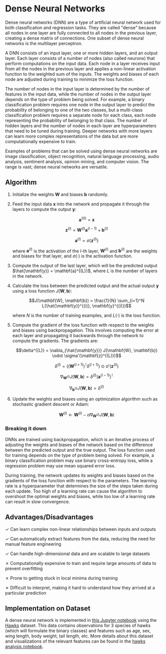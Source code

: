 # Dense Neural Networks

Dense neural networks (DNN) are a type of artificial neural network used for both classification and regression tasks. They are called "dense" because all nodes in one layer are fully connected to all nodes in the previous layer, creating a dense matrix of connections. One subset of dense neural networks is the multilayer perceptron.

A DNN consists of an input layer, one or more hidden layers, and an output layer. Each layer consists of a number of nodes (also called neurons) that perform computations on the input data. Each node in a layer receives input from all the nodes in the previous layer and applies a non-linear activation function to the weighted sum of the inputs. The weights and biases of each node are adjusted during training to minimize the loss function.

The number of nodes in the input layer is determined by the number of features in the input data, while the number of nodes in the output layer depends on the type of problem being solved. For example, a binary classification problem requires one node in the output layer to predict the probability of belonging to one of the two classes, but a multi-class classification problem requires a separate node for each class, each node representing the probability of belonging to that class. The number of hidden layers and the number of nodes in each layer are hyperparameters that need to be tuned during training. Deeper networks with more layers can learn more complex representations of the data but are more computationally expensive to train.

Examples of problems that can be solved using dense neural networks are image classification, object recognition, natural language processing, audio analysis, sentiment analysis, opinion mining, and computer vision. The range is vast; dense neural networks are versatile.

## Algorithm

1. Initialize the weights $\mathbf{W}$ and biases $\mathbf{b}$ randomly.

2. Feed the input data $\mathbf{x}$ into the network and propagate it through the layers to compute the output $\mathbf{y}$:

    $$\mathbf{a}^{(0)} = \mathbf{x}$$
    
    $$\mathbf{z}^{(l)} = \mathbf{W}^{(l)}\mathbf{a}^{(l-1)} + \mathbf{b}^{(l)}$$
    
    $$\mathbf{a}^{(l)} = \sigma(\mathbf{z}^{(l)})$$
    
    where $\mathbf{a}^{(l)}$ is the activation of the $l$-th layer, $\mathbf{W}^{(l)}$ and $\mathbf{b}^{(l)}$ are the weights and biases for that layer, and $\sigma(\cdot)$ is the activation function.

3. Compute the output of the last layer, which will be the predicted output $\hat{\mathbf{y}} = \mathbf{a}^{(L)}$, where $L$ is the number of layers in the network.

4. Calculate the loss between the predicted output and the actual output $\mathbf{y}$ using a loss function $J(\mathbf{W}, \mathbf{b})$:

    $$J(\mathbf{W}, \mathbf{b}) = \frac{1}{N} \sum_{i=1}^N L(\hat{\mathbf{y}}^{(i)}, \mathbf{y}^{(i)})$$
    
    where $N$ is the number of training examples, and $L(\cdot)$ is the loss function.

5. Compute the gradient of the loss function with respect to the weights and biases using backpropagation. This involves computing the error at each layer and propagating it backwards through the network to compute the gradients. The gradients are:

    $$\delta^{(L)} = \nabla_{\hat{\mathbf{y}}} J(\mathbf{W}, \mathbf{b}) \odot \sigma'(\mathbf{z}^{(L)})$$
    
    $$\delta^{(l)} = \left( (\mathbf{W}^{(l+1)})^\intercal \delta^{(l+1)} \right) \odot \sigma'(\mathbf{z}^{(l)})$$
    
    $$\nabla_{\mathbf{W}^{(l)}} J(\mathbf{W}, \mathbf{b}) = \delta^{(l)} (\mathbf{a}^{(l-1)})^\intercal$$
    
    $$\nabla_{\mathbf{b}^{(l)}} J(\mathbf{W}, \mathbf{b}) = \delta^{(l)}$$

6. Update the weights and biases using an optimization algorithm such as stochastic gradient descent or Adam:

    $$\mathbf{W}^{(l)} \leftarrow \mathbf{W}^{(l)} - \alpha \nabla_{\mathbf{W}^{(l)}} J(\mathbf{W}, \mathbf{b})$$
    
### Breaking it down

DNNs are trained using backpropagation, which is an iterative process of adjusting the weights and biases of the network based on the difference between the predicted output and the true output. The loss function used for training depends on the type of problem being solved. For example, a binary classification problem may use binary cross-entropy loss, while a regression problem may use mean squared error loss.

During training, the network updates its weights and biases based on the gradients of the loss function with respect to the parameters. The learning rate is a hyperparameter that determines the size of the steps taken during each update. Too high of a learning rate can cause the algorithm to overshoot the optimal weights and biases, while too low of a learning rate can result in slow convergence.

## Advantages/Disadvantages

✓ Can learn complex non-linear relationships between inputs and outputs

✓ Can automatically extract features from the data, reducing the need for manual feature engineering

✓ Can handle high-dimensional data and are scalable to large datasets

✗ Computationally expensive to train and require large amounts of data to prevent overfitting

✗ Prone to getting stuck in local minima during training

✗ Difficult to interpret, making it hard to understand how they arrived at a particular prediction

## Implementation on Dataset

A dense neural network is implemented in [this Jupyter notebook](https://github.com/kary5678/INDE-577/blob/main/supervised-learning/dense_neural_network/dense_neural_network.ipynb) using the [Hawks](https://github.com/kary5678/INDE-577/blob/main/Data/hawks.csv) dataset. This data contains observations for 3 species of hawks (which will formulate the binary classes) and features such as age, sex, wing length, body weight, tail length, etc. More details about this dataset and visualizations of the relevant features can be found in the [hawks analysis notebook](https://github.com/kary5678/INDE-577/blob/main/Data/hawks_analysis.ipynb).
